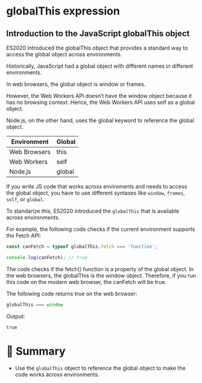 # globalThis expression

## Introduction to the JavaScript globalThis object

ES2020 introduced the globalThis object that provides a standard way to access the global object across environments.

Historically, JavaScript had a global object with different names in different environments.

In web browsers, the global object is window or frames.

However, the Web Workers API doesn’t have the window object because it has no browsing context. Hence, the Web Workers API uses self as a global object.

Node.js, on the other hand, uses the global keyword to reference the global object.

| Environment  | Global |
| ------------ | ------ |
| Web Browsers | this   |
| Web Workers  | self   |
| Node.js      | global |

If you write JS code that works across enviroments and needs to access the global object, you have to use different syntaxes like `window`, `frames`, `self`, or `global`.

To standarize this, ES2020 introduced the `globalThis` that is available across environments.

For example, the following code checks if the current environment supports the Fetch API:

```js
const canFetch = typeof globalThis.fetch === 'function';

console.log(canFetch); // true
```

The code checks if the fetch() function is a property of the global object. In the web browsers, the globalThis is the window object. Therefore, if you run this code on the modern web browser, the canFetch will be true.

The following code returns true on the web browser:

```js
globalThis === window
```

Output:

```
true
```

# :memo: Summary

- Use the `globalThis` object to reference the global object to make the code works across environments.
